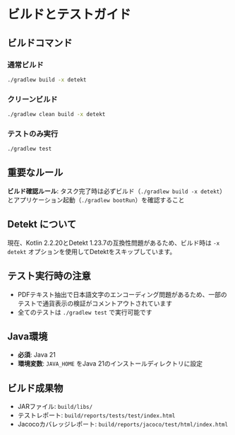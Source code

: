 # ビルドとテストガイド

## ビルドコマンド

### 通常ビルド
```bash
./gradlew build -x detekt
```

### クリーンビルド
```bash
./gradlew clean build -x detekt
```

### テストのみ実行
```bash
./gradlew test
```

## 重要なルール

**ビルド確認ルール**: タスク完了時は必ずビルド（`./gradlew build -x detekt`）とアプリケーション起動（`./gradlew bootRun`）を確認すること

## Detekt について

現在、Kotlin 2.2.20とDetekt 1.23.7の互換性問題があるため、ビルド時は `-x detekt` オプションを使用してDetektをスキップしています。

## テスト実行時の注意

- PDFテキスト抽出で日本語文字のエンコーディング問題があるため、一部のテストで通貨表示の検証がコメントアウトされています
- 全てのテストは `./gradlew test` で実行可能です

## Java環境

- **必須**: Java 21
- **環境変数**: `JAVA_HOME` をJava 21のインストールディレクトリに設定

## ビルド成果物

- JARファイル: `build/libs/`
- テストレポート: `build/reports/tests/test/index.html`
- Jacocoカバレッジレポート: `build/reports/jacoco/test/html/index.html`